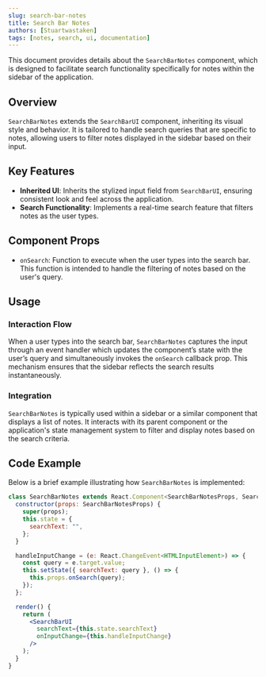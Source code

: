 ```yaml
---
slug: search-bar-notes
title: Search Bar Notes
authors: [Stuartwastaken]
tags: [notes, search, ui, documentation]
---
```


This document provides details about the `SearchBarNotes` component, which is designed to facilitate search functionality specifically for notes within the sidebar of the application.

## Overview

`SearchBarNotes` extends the `SearchBarUI` component, inheriting its visual style and behavior. It is tailored to handle search queries that are specific to notes, allowing users to filter notes displayed in the sidebar based on their input.

## Key Features

- **Inherited UI**: Inherits the stylized input field from `SearchBarUI`, ensuring consistent look and feel across the application.
- **Search Functionality**: Implements a real-time search feature that filters notes as the user types.

## Component Props

- `onSearch`: Function to execute when the user types into the search bar. This function is intended to handle the filtering of notes based on the user's query.

## Usage

### Interaction Flow

When a user types into the search bar, `SearchBarNotes` captures the input through an event handler which updates the component’s state with the user’s query and simultaneously invokes the `onSearch` callback prop. This mechanism ensures that the sidebar reflects the search results instantaneously.

### Integration

`SearchBarNotes` is typically used within a sidebar or a similar component that displays a list of notes. It interacts with its parent component or the application's state management system to filter and display notes based on the search criteria.

## Code Example

Below is a brief example illustrating how `SearchBarNotes` is implemented:

```jsx
class SearchBarNotes extends React.Component<SearchBarNotesProps, SearchBarNotesState> {
  constructor(props: SearchBarNotesProps) {
    super(props);
    this.state = {
      searchText: "",
    };
  }

  handleInputChange = (e: React.ChangeEvent<HTMLInputElement>) => {
    const query = e.target.value;
    this.setState({ searchText: query }, () => {
      this.props.onSearch(query);
    });
  };

  render() {
    return (
      <SearchBarUI
        searchText={this.state.searchText}
        onInputChange={this.handleInputChange}
      />
    );
  }
}
